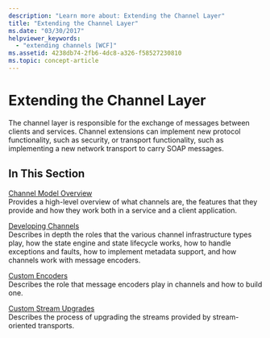 ```yaml
---
description: "Learn more about: Extending the Channel Layer"
title: "Extending the Channel Layer"
ms.date: "03/30/2017"
helpviewer_keywords: 
  - "extending channels [WCF]"
ms.assetid: 4238db74-2fb6-4dc8-a326-f58527230810
ms.topic: concept-article
---
```

# Extending the Channel Layer

The channel layer is responsible for the exchange of messages between clients and services. Channel extensions can implement new protocol functionality, such as security, or transport functionality, such as implementing a new network transport to carry SOAP messages.  
  
## In This Section  

 [Channel Model Overview](channel-model-overview.md)  
 Provides a high-level overview of what channels are, the features that they provide and how they work both in a service and a client application.  
  
 [Developing Channels](developing-channels.md)  
 Describes in depth the roles that the various channel infrastructure types play, how the state engine and state lifecycle works, how to handle exceptions and faults, how to implement metadata support, and how channels work with message encoders.  
  
 [Custom Encoders](custom-encoders.md)  
 Describes the role that message encoders play in channels and how to build one.  
  
 [Custom Stream Upgrades](custom-stream-upgrades.md)  
 Describes the process of upgrading the streams provided by stream-oriented transports.
